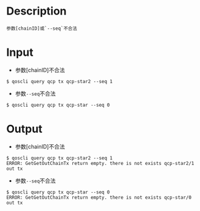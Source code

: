 # Description
```
参数[chainID]或`--seq`不合法
```
# Input
- 参数[chainID]不合法
```
$ qoscli query qcp tx qcp-star2 --seq 1
```
- 参数`--seq`不合法
```
$ qoscli query qcp tx qcp-star --seq 0
```
# Output
- 参数[chainID]不合法
```
$ qoscli query qcp tx qcp-star2 --seq 1
ERROR: GetGetOutChainTx return empty. there is not exists qcp-star2/1 out tx
```
- 参数`--seq`不合法
```
$ qoscli query qcp tx qcp-star --seq 0
ERROR: GetGetOutChainTx return empty. there is not exists qcp-star/0 out tx
```